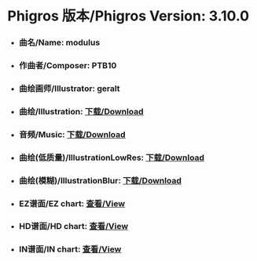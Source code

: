 
# Phigros 版本/Phigros Version:  3.10.0

- ### __曲名/Name:  modulus__

- ### __作曲者/Composer:  PTB10__

- ### __曲绘画师/Illustrator:  geralt__

- ### __曲绘/Illustration:  [下载/Download](https://github.com/Po6647A/WebAssests/releases/download/3.10.0/957.png)__

- ### __音频/Music:  [下载/Download](https://github.com/Po6647A/WebAssests/releases/download/3.10.0/1749.ogg)__

- ### __曲绘(低质量)/IllustrationLowRes:  [下载/Download](https://github.com/Po6647A/WebAssests/releases/download/3.10.0/1449.png)__

- ### __曲绘(模糊)/IllustrationBlur:  [下载/Download](https://github.com/Po6647A/WebAssests/releases/download/3.10.0/0)__


- ### __EZ谱面/EZ chart:  [查看/View](./EZ.json/index.html)__

- ### __HD谱面/HD chart:  [查看/View](./HD.json/index.html)__

- ### __IN谱面/IN chart:  [查看/View](./IN.json/index.html)__

